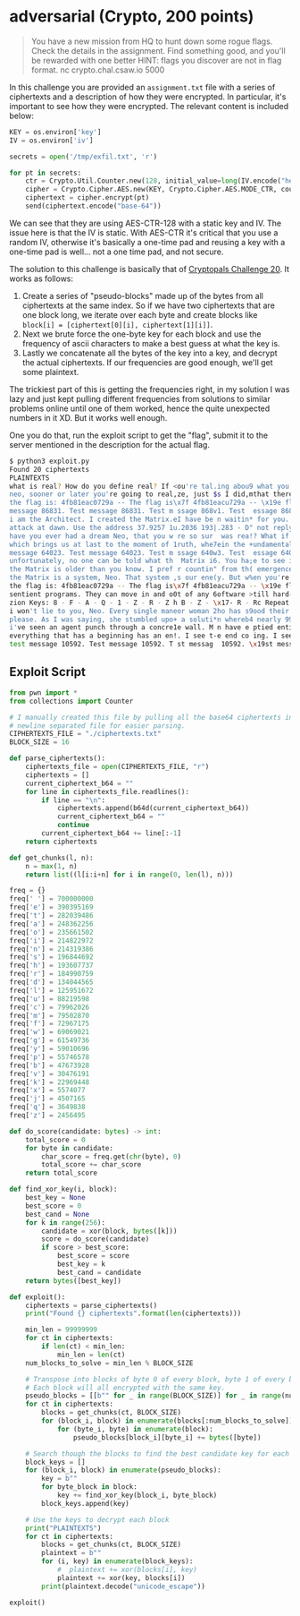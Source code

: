 # adversarial (Crypto, 200 points)

> You have a new mission from HQ to hunt down some rogue flags. Check the
> details in the assignment. Find something good, and you'll be rewarded with
> one better
> HINT: flags you discover are not in flag format.
> nc crypto.chal.csaw.io 5000

In this challenge you are provided an `assignment.txt` file with a series of
ciphertexts and a description of how they were encrypted. In particular, it's
important to see how they were encrypted. The relevant content is included
below:

```python
KEY = os.environ['key']
IV = os.environ['iv']

secrets = open('/tmp/exfil.txt', 'r')

for pt in secrets:
    ctr = Crypto.Util.Counter.new(128, initial_value=long(IV.encode("hex"), 16))
    cipher = Crypto.Cipher.AES.new(KEY, Crypto.Cipher.AES.MODE_CTR, counter=ctr)
    ciphertext = cipher.encrypt(pt)
    send(ciphertext.encode("base-64"))
```

We can see that they are using AES-CTR-128 with a static key and IV. The issue
here is that the IV is static. With AES-CTR it's critical that you use a random
IV, otherwise it's basically a one-time pad and reusing a key with a one-time
pad is well... not a one time pad, and not secure.

The solution to this challenge is basically that of [Cryptopals Challenge
20](https://cryptopals.com/sets/3/challenges/20). It works as follows:

1. Create a series of "pseudo-blocks" made up of the bytes from all ciphertexts
   at the same index. So if we have two ciphertexts that are one block long, we
   iterate over each byte and create blocks like `block[i] = [ciphertext[0][i],
   ciphertext[1][i]]`.
1. Next we brute force the one-byte key for each block and use the frequency of
   ascii characters to make a best guess at what the key is.
1. Lastly we concatenate all the bytes of the key into a key, and decrypt the
   actual ciphertexts. If our frequencies are good enough, we'll get some
   plaintext.

The trickiest part of this is getting the frequencies right, in my solution I 
was lazy and just kept pulling different frequencies from solutions to similar
problems online until one of them worked, hence the quite unexpected numbers in
it XD. But it works well enough.

One you do that, run the exploit script to get the "flag", submit it to the
server mentioned in the description for the actual flag.

```sh
$ python3 exploit.py
Found 20 ciphertexts
PLAINTEXTS
what is real? How do you define real? If <ou're tal.ing abou9 what you can feel, 2hat yox can sm
neo, sooner or later you're going to real,ze, just $s I did,mthat there's a diffe7ence bhtween k
the flag is: 4fb81eac0729a -- The flag is\x7f 4fb81eacu729a -- \x19e flag is: 4fb81eacu729a -  The fl
message 86831. Test message 86831. Test m ssage 868v1. Test  essage 86831. Test m ssage 56831. T
i am the Architect. I created the Matrix.eI have be n waitin* for you. You have m$ny que~tions a
attack at dawn. Use the address 37.9257 1u.2036 193|.283 - D" not reply to this m ssage.-Attack
have you ever had a dream Neo, that you w re so sur  was rea!? What if you were u+able tb wake f
which brings us at last to the moment of 1ruth, whe7ein the +undamental flaw is u)timateay expre
message 64023. Test message 64023. Test m ssage 640w3. Test  essage 64023. Test m ssage ;4023. T
unfortunately, no one can be told what th  Matrix i6. You ha;e to see it for your6elf. Teis is y
the Matrix is older than you know. I pref r countin" from th( emergence of one in1egral lnomaly
the Matrix is a system, Neo. That system ,s our ene(y. But w%en you're inside, yo0 look lround,
the flag is: 4fb81eac0729a -- The flag is\x7f 4fb81eacu729a -- \x19e flag is: 4fb81eacu729a -  The fl
sentient programs. They can move in and o0t of any 6oftware >till hard-wired to t-eir sy~tem. Th
zion Keys: 8 - F - A - Q - 1 - Z - R - Z h B - Z - \x17- R - Rc Repeat: 8 - F - A -eQ - 1   Z - R
i won't lie to you, Neo. Every single maneor woman 2ho has s9ood their ground, ev ryone zho has
please. As I was saying, she stumbled upo+ a soluti*n whereb4 nearly 99% of all t st subgects ac
i've seen an agent punch through a concre1e wall. M n have e ptied entire clips a1 them lnd hit
everything that has a beginning has an en!. I see t-e end co ing. I see the darkn ss sprhading.
test message 10592. Test message 10592. T st messag  10592. \x19st message 10592. T st mes~age 105
```

## Exploit Script

```python
from pwn import *
from collections import Counter

# I manually created this file by pulling all the base64 ciphertexts into a
# newline separated file for easier parsing.
CIPHERTEXTS_FILE = "./ciphertexts.txt"
BLOCK_SIZE = 16

def parse_ciphertexts():
    ciphertexts_file = open(CIPHERTEXTS_FILE, "r")
    ciphertexts = []
    current_ciphertext_b64 = ""
    for line in ciphertexts_file.readlines():
        if line == "\n":
            ciphertexts.append(b64d(current_ciphertext_b64))
            current_ciphertext_b64 = ""
            continue
        current_ciphertext_b64 += line[:-1]
    return ciphertexts

def get_chunks(l, n):
    n = max(1, n)
    return list((l[i:i+n] for i in range(0, len(l), n)))

freq = {}
freq[' '] = 700000000
freq['e'] = 390395169
freq['t'] = 282039486
freq['a'] = 248362256
freq['o'] = 235661502
freq['i'] = 214822972
freq['n'] = 214319386
freq['s'] = 196844692
freq['h'] = 193607737
freq['r'] = 184990759
freq['d'] = 134044565
freq['l'] = 125951672
freq['u'] = 88219598
freq['c'] = 79962026
freq['m'] = 79502870
freq['f'] = 72967175
freq['w'] = 69069021
freq['g'] = 61549736
freq['y'] = 59010696
freq['p'] = 55746578
freq['b'] = 47673928
freq['v'] = 30476191
freq['k'] = 22969448
freq['x'] = 5574077
freq['j'] = 4507165
freq['q'] = 3649838
freq['z'] = 2456495

def do_score(candidate: bytes) -> int:
    total_score = 0
    for byte in candidate:
        char_score = freq.get(chr(byte), 0)
        total_score += char_score
    return total_score

def find_xor_key(i, block):
    best_key = None
    best_score = 0
    best_cand = None
    for k in range(256):
        candidate = xor(block, bytes([k]))
        score = do_score(candidate)
        if score > best_score:
            best_score = score
            best_key = k
            best_cand = candidate
    return bytes([best_key])

def exploit():
    ciphertexts = parse_ciphertexts()
    print("Found {} ciphertexts".format(len(ciphertexts)))

    min_len = 99999999
    for ct in ciphertexts:
        if len(ct) < min_len:
            min_len = len(ct)
    num_blocks_to_solve = min_len % BLOCK_SIZE

    # Transpose into blocks of byte 0 of every block, byte 1 of every block, etc.
    # Each block will all encrypted with the same key.
    pseudo_blocks = [[b"" for _ in range(BLOCK_SIZE)] for _ in range(num_blocks_to_solve)]
    for ct in ciphertexts:
        blocks = get_chunks(ct, BLOCK_SIZE)
        for (block_i, block) in enumerate(blocks[:num_blocks_to_solve]):
            for (byte_i, byte) in enumerate(block):
                pseudo_blocks[block_i][byte_i] += bytes([byte])

    # Search though the blocks to find the best candidate key for each
    block_keys = []
    for (block_i, block) in enumerate(pseudo_blocks):
        key = b""
        for byte_block in block:
            key += find_xor_key(block_i, byte_block)
        block_keys.append(key)

    # Use the keys to decrypt each block
    print("PLAINTEXTS")
    for ct in ciphertexts:
        blocks = get_chunks(ct, BLOCK_SIZE)
        plaintext = b""
        for (i, key) in enumerate(block_keys):
            #  plaintext += xor(blocks[i], key)
            plaintext += xor(key, blocks[i])
        print(plaintext.decode("unicode_escape"))

exploit()
```
